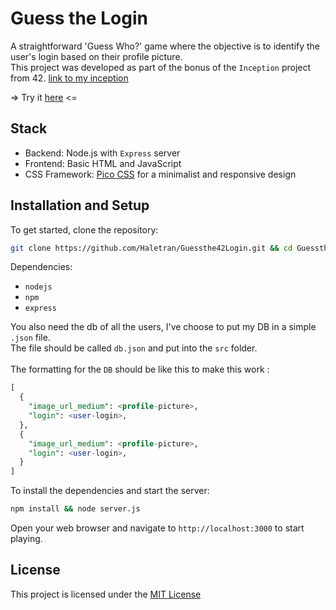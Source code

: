 # Guess the Login

A straightforward 'Guess Who?' game where the objective is to identify the user's login based on their profile picture.<br>
This project was developed as part of the bonus of the ```Inception``` project from 42. [link to my inception](https://github.com/Haletran/42_Inception)
<p>=> Try it  <a href="https://classement-42angouleme.onrender.com/game">here</a> <=</p>

## Stack

  - Backend: Node.js with ```Express``` server
  - Frontend: Basic HTML and JavaScript
  - CSS Framework: [Pico CSS](https://picocss.com/) for a minimalist and responsive design


## Installation and Setup

To get started, clone the repository:
```bash
git clone https://github.com/Haletran/Guessthe42Login.git && cd Guessthe42Login
```

Dependencies:
- ```nodejs```
- ```npm```
- ```express```

You also need the db of all the users, I've choose to put my DB in a simple ```.json``` file. <br>
The file should be called ```db.json``` and put into the ```src``` folder.<br><br>
The formatting for the ```DB``` should be like this to make this work :

```sql
[
  {
    "image_url_medium": <profile-picture>,
    "login": <user-login>,
  },
  {
    "image_url_medium": <profile-picture>,
    "login": <user-login>,
  }
]

```


To install the dependencies and start the server:
```bash
npm install && node server.js
```

Open your web browser and navigate to ```http://localhost:3000``` to start playing.

## License 

This project is licensed under the [MIT License](LICENSE)



